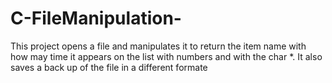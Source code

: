 # C-FileManipulation-
This project opens a file and manipulates it to return the item name with how may time it appears on the list with numbers and with the char *. It also saves a back up of the file in a different formate
